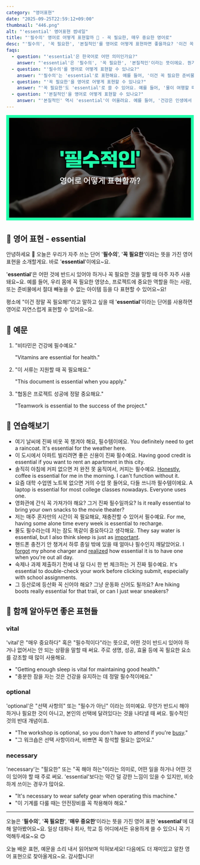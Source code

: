```yaml
---
category: "영어표현"
date: "2025-09-25T22:59:12+09:00"
thumbnail: "446.png"
alt: "'essential' 영어표현 썸네일"
title: "'필수의' 영어로 어떻게 표현할까 🌟 - 꼭 필요한, 매우 중요한 영어로"
desc: "'필수의', '꼭 필요한', '본질적인'를 영어로 어떻게 표현하면 좋을까요? '이건 꼭 필요한 준비물이에요.', '건강은 인생에서 아주 본질적인 거예요.' 등을 영어로 표현하는 법을 배워봅시다. 다양한 예문을 통해서 연습하고 본인의 표현으로 만들어 보세요."
faqs: 
  - question: "'essential'은 한국어로 어떤 의미인가요?"
    answer: "'essential'은 '필수의', '꼭 필요한', '본질적인'이라는 뜻이에요. 뭔가 아주 중요해서 꼭 있어야 할 때 주로 써요."
  - question: "'필수의'를 영어로 어떻게 표현할 수 있나요?"
    answer: "'필수의'는 'essential'로 표현해요. 예를 들어, '이건 꼭 필요한 준비물이에요.'는 'This is an essential item.'이라고 해요."
  - question: "'꼭 필요한'을 영어로 어떻게 표현할 수 있나요?"
    answer: "'꼭 필요한'도 'essential'로 쓸 수 있어요. 예를 들어, '물이 여행할 때 꼭 필요해요.'는 'Water is essential when you travel.'이라고 표현해요."
  - question: "'본질적인'을 영어로 어떻게 표현할 수 있나요?"
    answer: "'본질적인' 역시 'essential'이 어울려요. 예를 들어, '건강은 인생에서 아주 본질적인 거예요.'는 'Health is essential in life.'라고 말해요."
---
```


!['essential' 영어표현](./446.png)

## 🌟 영어 표현 - essential

안녕하세요 👋 오늘은 우리가 자주 쓰는 단어 '**필수의**', '**꼭 필요한**'이라는 뜻을 가진 영어 표현을 소개할게요. 바로 '**essential**'이에요~요.

'**essential**'은 어떤 것에 반드시 있어야 하거나 꼭 필요한 것을 말할 때 아주 자주 사용돼요~요. 예를 들어, 우리 몸에 꼭 필요한 영양소, 프로젝트에 중요한 역할을 하는 사람, 또는 준비물에서 절대 빼놓을 수 없는 아이템 등을 다 표현할 수 있어요~요!

평소에 "이건 정말 꼭 필요해!"라고 말하고 싶을 때 '**essential**'이라는 단어를 사용하면 영어로 자연스럽게 표현할 수 있어요~요.

## 📖 예문

1. "비타민은 건강에 필수예요."
   
   "Vitamins are essential for health."

2. "이 서류는 지원할 때 꼭 필요해요."
   
   "This document is essential when you apply."

3. "협동은 프로젝트 성공에 정말 중요해요."
   
   "Teamwork is essential to the success of the project."



## 💬 연습해보기

<ul data-interactive-list>

  <li data-interactive-item>
    <span data-toggler>여기 날씨에 진짜 비옷 꼭 챙겨야 해요, 필수템이에요.</span>
    <span data-answer>You definitely need to get a raincoat. It's essential for the weather here.</span>
  </li>

  <li data-interactive-item>
    <span data-toggler>이 도시에서 아파트 빌리려면 좋은 신용이 진짜 필수예요.</span>
    <span data-answer>Having good credit is essential if you want to rent an apartment in this city.</span>
  </li>

  <li data-interactive-item>
    <span data-toggler>솔직히 아침에 커피 없으면 저 완전 못 움직여서, 커피는 필수예요.</span>
    <span data-answer><a href="/blog/in-english/336.honestly/">Honestly</a>, coffee is essential for me in the morning. I can't function without it.</span>
  </li>

  <li data-interactive-item>
    <span data-toggler>요즘 대학 수업엔 노트북 없으면 거의 수업 못 들어요, 다들 쓰니까 필수템이에요.</span>
    <span data-answer>A laptop is essential for most college classes nowadays. Everyone uses one.</span>
  </li>

  <li data-interactive-item>
    <span data-toggler>영화관에 간식 꼭 가져가야 해요? 그거 진짜 필수일까요?</span>
    <span data-answer>Is it really essential to bring your own snacks to the movie theater?</span>
  </li>

  <li data-interactive-item>
    <span data-toggler>저는 매주 혼자만의 시간이 꼭 필요해요, 재충전할 수 있어서 필수예요.</span>
    <span data-answer>For me, having some alone time every week is essential to recharge.</span>
  </li>

  <li data-interactive-item>
    <span data-toggler>물도 필수라는데 저는 잠도 똑같이 중요하다고 생각해요.</span>
    <span data-answer>They say water is essential, but I also think sleep is just as <a href="/blog/in-english/318.important/">important</a>.</span>
  </li>

  <li data-interactive-item>
    <span data-toggler>핸드폰 충전기 안 챙겨서 하루 종일 밖에 있을 때 얼마나 필수인지 깨달았어요.</span>
    <span data-answer>I <a href="/blog/in-english/023.forget/">forgot</a> my phone charger and <a href="/blog/in-english/166.realize/">realized</a> how essential it is to have one when you're out all day.</span>
  </li>

  <li data-interactive-item>
    <span data-toggler>숙제나 과제 제출하기 전에 내 일 다시 한 번 체크하는 거 진짜 필수예요.</span>
    <span data-answer>It's essential to double-check your work before clicking submit, especially with school assignments.</span>
  </li>

  <li data-interactive-item>
    <span data-toggler>그 등산로에 등산화 꼭 신어야 해요? 그냥 운동화 신어도 될까요?</span>
    <span data-answer>Are hiking boots really essential for that trail, or can I just wear sneakers?</span>
  </li>

</ul>

## 🤝 함께 알아두면 좋은 표현들

### vital

'vital'은 "매우 중요하다" 혹은 "필수적이다"라는 뜻으로, 어떤 것이 반드시 있어야 하거나 없어서는 안 되는 상황을 말할 때 써요. 주로 생명, 성공, 효율 등에 꼭 필요한 요소를 강조할 때 많이 사용해요.

- "Getting enough sleep is vital for maintaining good health."
- "충분한 잠을 자는 것은 건강을 유지하는 데 정말 필수적이에요."

### optional

'optional'은 "선택 사항의" 또는 "필수가 아닌" 이라는 의미예요. 무언가 반드시 해야 하거나 필요한 것이 아니고, 본인의 선택에 달려있다는 것을 나타낼 때 써요. 필수적인 것의 반대 개념이죠.

- "The workshop is optional, so you don't have to attend if you're [busy](/blog/in-english/372.busy/)."
- "그 워크숍은 선택 사항이라서, 바쁘면 꼭 참석할 필요는 없어요."

### necessary

'necessary'는 "필요한" 또는 "꼭 해야 하는"이라는 의미로, 어떤 일을 하거나 어떤 것이 있어야 할 때 주로 써요. 'essential'보다는 약간 덜 강한 느낌이 있을 수 있지만, 비슷하게 쓰이는 경우가 많아요.

- "It's necessary to wear safety gear when operating this machine."
- "이 기계를 다룰 때는 안전장비를 꼭 착용해야 해요."

---

오늘은 '**필수의**', '**꼭 필요한**', '**매우 중요한**'이라는 뜻을 가진 영어 표현 '**essential**'에 대해 알아봤어요~요. 일상 대화나 회사, 학교 등 어디에서든 유용하게 쓸 수 있으니 꼭 기억해두세요~요 😊

오늘 배운 표현, 예문을 소리 내서 읽어보며 익혀보세요! 다음에도 더 재미있고 알찬 영어 표현으로 찾아올게요~요. 감사합니다!

